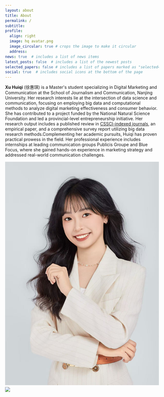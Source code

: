 ```yaml
---
layout: about
title: About
permalink: /
subtitle: 
profile:
  align: right
  image: hq avatar.png
  image_circular: true # crops the image to make it circular
  address: 
news: true  # includes a list of news items
latest_posts: false  # includes a list of the newest posts
selected_papers: false # includes a list of papers marked as "selected={true}"
social: true  # includes social icons at the bottom of the page
---
```


**Xu Huiqi** (徐惠琪) is a Master's student specializing in Digital Marketing and Communication at the School of Journalism and Communication, Nanjing University. Her research interests lie at the intersection of data science and communication, focusing on employing big data and computational methods to analyze digital marketing effectiveness and consumer behavior. She has contributed to a project funded by the National Natural Science Foundation and led a provincial-level entrepreneurship initiative. Her research output includes a published review in [CSSCI-indexed journals]("https://kns.cnki.net/kcms2/article/abstract?v=Axm2Bq0K5fvqnCdAoYTJacg8wiVFd6dcPz7NU2ut8LWjkYlfm6wUn9WjtLecdt-hq0emok73M0eSsdX7wNl2ORqvmyycj-ddtWBd8yTlCXxCQ1UVjXYnqwAa75G2rOweNd9lqPqfQRrQwOcQWrP6wh0F-Z99hDzg_mS7lsOFlwTrepZcKSXA8w==&uniplatform=NZKPT&language=CHS"), an empirical paper, and a comprehensive survey report utilizing big data research methods.Complementing her academic pursuits, Huiqi has proven practical prowess in the field. Her professional experience includes internships at leading communication groups Publicis Groupe and Blue Focus, where she gained hands-on experience in marketing strategy and addressed real-world communication challenges.

<img src="/assets/img/如何呢.jpg" align = "middle" width = "800px">


<br>

<a href="https://github.com/SocratesClub/SocratesClub.github.io/edit/master/_pages/about.md">
  <img src="https://user-images.githubusercontent.com/543384/192227995-fdb3a693-2f68-4dc4-b9bd-06053066322f.png" width = "800" align="middle" />
</a>

<br>
